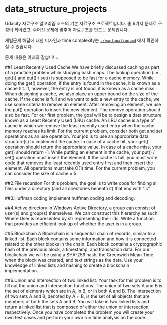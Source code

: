 # data_structure_projects
Udacity 자료구조 알고리즘 코스의 기본 자료구조 프로젝트입니다.
총 6가지 문제로 구성이 되어있고, 주어진 문제에 맞추어 자료구조를 만드는 문제입니다.


개별문제 해답에 대한 디자인과 time complexity는 
[`./explanation.md`](./explanation.md) 에서 확인하실 수 있습니다.

문제 내용은 아래와 같습니다.

##1.Least Recently Used Cache
We have briefly discussed caching as part of a practice problem while studying hash maps.
The lookup operation (i.e., get()) and put() / set() is supposed to be fast for a cache memory.
While doing the get() operation, if the entry is found in the cache, it is known as a cache hit.
If, however, the entry is not found, it is known as a cache miss.
When designing a cache, we also place an upper bound on the size of the cache.
If the cache is full and we want to add a new entry to the cache, we use some criteria to remove an element.
After removing an element, we use the put() operation to insert the new element. The remove operation should also be fast.
For our first problem, the goal will be to design a data structure known as a Least Recently Used (LRU) cache.
An LRU cache is a type of cache in which we remove the least recently used entry when the cache memory reaches its limit. 
For the current problem, consider both get and set operations as an use operation.
Your job is to use an appropriate data structure(s) to implement the cache.
In case of a cache hit, your get() operation should return the appropriate value.
In case of a cache miss, your get() should return -1.
While putting an element in the cache, your put() / set() operation must insert the element. 
If the cache is full, you must write code that removes the least recently used entry first and then insert the element.
All operations must take O(1) time.
For the current problem, you can consider the size of cache = 5.

##2.File recursion
For this problem, the goal is to write code for finding all files under a directory
(and all directories beneath it) that end with ".c"

##3.Huffman coding
implement huffman coding and decoding.

##4.Active directory
In Windows Active Directory, a group can consist of user(s) and group(s) themselves. We can construct this hierarchy as such.
Where User is represented by str representing their ids.
Write a function that provides an efficient look up of whether the user is in a group.

##5.Blockchain
A Blockchain is a sequential chain of records, similar to a linked list.
Each block contains some information and how it is connected related to the other blocks in the chain.
Each block contains a cryptographic hash of the previous block, a timestamp, and transaction data. 
For our blockchain we will be using a SHA-256 hash, the Greenwich Mean Time when the block was created, and text strings as the data.
Use your knowledge of linked lists and hashing to create a blockchain implementation.

##6.Union and Intersection of two linked list.
Your task for this problem is to fill out the union and intersection functions.
The union of two sets A and B is the set of elements which are in A, in B, or in both A and B.
The intersection of two sets A and B, denoted by A ∩ B, is the set of all objects that are members of both the sets A and B.
You will take in two linked lists and return a linked list that is composed of either the union or intersection, respectively.
Once you have completed the problem you will create your own test cases and perform your own run time analysis on the code.
